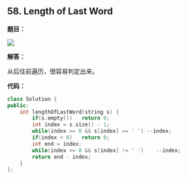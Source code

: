 ## 58. Length of Last Word

**题目：**

![](http://cdn.zergzerg.cn/2018-11-12leet_58.png)

**解答：**

从后往前遍历，很容易判定出来。

**代码：**

```cpp
class Solution {
public:
    int lengthOfLastWord(string s) {
        if(s.empty())   return 0;
        int index = s.size() - 1;
        while(index >= 0 && s[index] == ' ') --index;
        if(index < 0)   return 0;
        int end = index;
        while(index >= 0 && s[index] != ' ')    --index;
        return end - index;
    }
};
```

